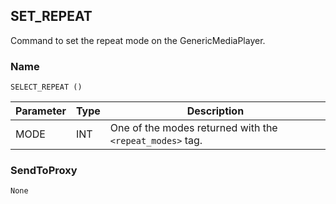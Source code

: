 ## SET\_REPEAT

Command to set the repeat mode on the GenericMediaPlayer.


### Name

`SELECT_REPEAT ()`


| Parameter | Type | Description                                              |
| --------- | ---- | -------------------------------------------------------- |
| MODE      | INT  | One of the modes returned with the `<repeat_modes>` tag. |


### SendToProxy

`None`